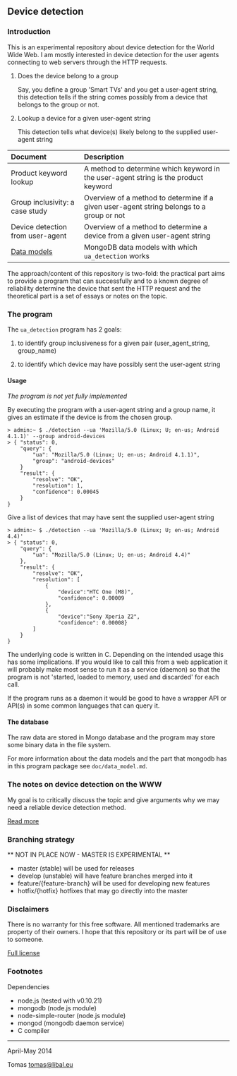 ## Device detection

### Introduction

This is an experimental repository about device detection for the World Wide
Web. I am mostly interested in device detection for the user agents connecting to web servers through the HTTP requests.

1. Does the device belong to a group

   Say, you define a group 'Smart TVs' and you get a user-agent string, this detection tells if the string comes possibly from a device that belongs to the group or not.

2. Lookup a device for a given user-agent string

   This detection tells what device(s) likely belong to the supplied user-agent string

| Document                       | Description                  |
|:------------------------------ |:---------------------------- |
| Product keyword lookup         | A method to determine which keyword in the user-agent string is the product keyword |
| Group inclusivity: a case study | Overview of a method to determine if a given user-agent string belongs to a group or not |
| Device detection from user-agent | Overview of a method to determine a device from a given user-agent string |
| [Data models](https://github.com/tomaslibal/ua-detection/blob/master/doc/data_model.md) | MongoDB data models with which `ua_detection` works |

The approach/content of this repository is two-fold: the practical part aims to provide a program that
can successfully and to a known degree of reliability determine the device that sent the HTTP request and
the theoretical part is a set of essays or notes on the topic.

### The program

The `ua_detection` program has 2 goals:

1. to identify group inclusiveness for a given pair (user_agent_string, group_name)

2. to identify which device may have possibly sent the user-agent string

#### Usage

*The program is not yet fully implemented*

By executing the program with a user-agent string and a group name, it gives an estimate if the device is from the chosen group.

    > admin:~ $ ./detection --ua 'Mozilla/5.0 (Linux; U; en-us; Android 4.1.1)' --group android-devices
    > { "status": 0,
        "query": {
            "ua": "Mozilla/5.0 (Linux; U; en-us; Android 4.1.1)",
            "group": "android-devices"
        }
        "result": {
            "resolve": "OK",
            "resolution": 1,
            "confidence": 0.00045
        }
    }

Give a list of devices that may have sent the supplied user-agent string

    > admin:~ $ ./detection --ua 'Mozilla/5.0 (Linux; U; en-us; Android 4.4)'
    > { "status": 0,
        "query": {
            "ua": "Mozilla/5.0 (Linux; U; en-us; Android 4.4)"
        },
        "result": {
            "resolve": "OK",
            "resolution": [
                {
                    "device":"HTC One (M8)",
                    "confidence": 0.00009
                },
                {
                    "device":"Sony Xperia Z2",
                    "confidence": 0.00008}
            ]
        }
    }

The underlying code is written in C. Depending on the intended usage this has some implications. If you would like to call this from a web application it will probably make most sense to run it as a service (daemon) so that the program is not 'started, loaded to memory, used and discarded' for each call.

If the program runs as a daemon it would be good to have a wrapper API or API(s) in some common languages that can query it.

#### The database

The raw data are stored in Mongo database and the program may store some binary data in the file system.


For more information about the data models and the part that mongodb has in this program package see `doc/data_model.md`.

### The notes on device detection on the WWW

My goal is to critically discuss the topic and give arguments why we may need a reliable device detection method.

[Read more](http://github.com/tomaslibal/ua-detection/doc)

### Branching strategy

  ** NOT IN PLACE NOW - MASTER IS EXPERIMENTAL **

- master (stable) will be used for releases
- develop (unstable) will have feature branches merged into it
- feature/{feature-branch} will be used for developing new features
- hotfix/{hotfix} hotfixes that may go directly into the master

### Disclaimers

There is no warranty for this free software. All mentioned trademarks are property
of their owners. I hope that this repository or its part will be of use to someone.

[Full license](https://github.com/tomaslibal/ua-detection/blob/master/LICENSE)

### Footnotes

Dependencies

- node.js (tested with v0.10.21)
- mongodb (node.js module)
- node-simple-router (node.js module)
- mongod  (mongodb daemon service)
- C compiler

---
April-May 2014

Tomas <tomas@libal.eu>
